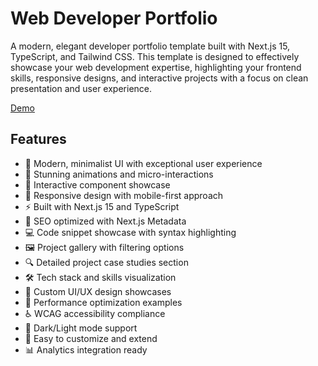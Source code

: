 # Web Developer Portfolio

A modern, elegant developer portfolio template built with Next.js 15, TypeScript, and Tailwind CSS. This template is designed to effectively showcase your web development expertise, highlighting your frontend skills, responsive designs, and interactive projects with a focus on clean presentation and user experience.

[Demo](https://www.devportfoliotemplates.com/portfolio-templates/web-developer-light)

## Features

- 🎨 Modern, minimalist UI with exceptional user experience
- 💅 Stunning animations and micro-interactions
- 🎯 Interactive component showcase
- 📱 Responsive design with mobile-first approach
- ⚡ Built with Next.js 15 and TypeScript
- 🎯 SEO optimized with Next.js Metadata
- 💻 Code snippet showcase with syntax highlighting
- 🖼️ Project gallery with filtering options
- 🔍 Detailed project case studies section
- 🛠️ Tech stack and skills visualization
- 🎨 Custom UI/UX design showcases
- 🚀 Performance optimization examples
- ♿ WCAG accessibility compliance
- 🌙 Dark/Light mode support
- 🔧 Easy to customize and extend
- 📊 Analytics integration ready
